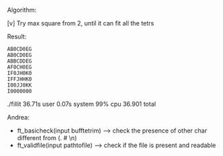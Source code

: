 Algorithm:

[v] Try max square from 2, until it can fit all the tetrs

Result:

```
AB0CD0EG
AB0CD0EG
ABBCDDEG
AF0CH0EG
IF0JH0K0
IFFJHHK0
I00JJ0KK
I0000000
```

./fillit  36.71s user 0.07s system 99% cpu 36.901 total


Andrea:
- ft_basicheck(input bufftetrim) --> check the presence of other char different from (.  #  \n)
- ft_validfile(input pathtofile) --> check if the file is present and readable
